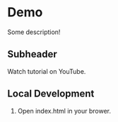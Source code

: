 # Demo

Some description!

## Subheader

Watch tutorial on YouTube.

## Local Development

1. Open index.html in your brower.
